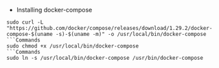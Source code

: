 * Installing docker-compose

```Commands 
sudo curl -L "https://github.com/docker/compose/releases/download/1.29.2/docker-compose-$(uname -s)-$(uname -m)" -o /usr/local/bin/docker-compose
```Commands 
sudo chmod +x /usr/local/bin/docker-compose
```Commands 
sudo ln -s /usr/local/bin/docker-compose /usr/bin/docker-compose
